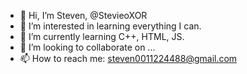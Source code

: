- 👋 Hi, I’m Steven, @StevieoXOR
- 👀 I’m interested in learning everything I can.
- 🌱 I’m currently learning C++, HTML, JS.
- 💞️ I’m looking to collaborate on ...
- 📫 How to reach me: steven0011224488@gmail.com

<!---
StevieoXOR/StevieoXOR is a ✨ special ✨ repository because its `README.md` (this file) appears on your GitHub profile.
You can click the Preview link to take a look at your changes.
--->
